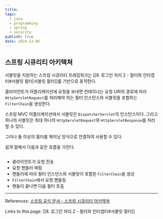 ```yaml
---
title: 
tags:
  - java
  - programming
  - spring
  - security
publish: true
date: 2024-12-06
---
```

## 스프링 시큐리티 아키텍쳐
서블릿을 지원하는 스프링 시큐리티 프레임워크는 [[8. 로그인 처리 2 - 필터와 인터셉터#서블릿 필터|서블릿 필터]]를 기반으로 동작한다. 

클라이언트가 어플리케이션에 요청을 보내면 컨테이너는 요청 URI의 경로에 따라 `HttpServletRequest`를 처리해야 하는 필터 인스턴스와 서블릿을 포함하는 `FilterChain`을 생성한다.

스프링 MVC 어플리케이션에서 서블릿은 `DispatcherServlet`의 인스턴스이다. 그리고 하나의 서블릿은 최대 하나의 `HttpServletRequest`와 `HttpServletResponse`를 처리할 수 있다.

그러나 둘 이상의 필터를 체이닝 방식으로 연결하여 사용할 수 있다.

쉽게 말해서 다음과 같은 흐름을 가진다.

```mermaid

```

- 클라이언트가 요청 전송
- 요청 핸들러 매핑
- 핸들러에 따라 필터 인스턴스와 서블릿이 포함된 `FilterChain`을 생성
- `FilterChain`에서 요청 핸들링
- 핸들이 끝나면 다음 필터 호출

---
References: [스프링 공식 문서 - 스프링 시큐리티 아키텍쳐](https://docs.spring.io/spring-security/reference/servlet/architecture.html)

Links to this page: [[8. 로그인 처리 2 - 필터와 인터셉터#서블릿 필터]]